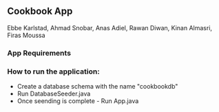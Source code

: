 ## Cookbook App 
Ebbe Karlstad, Ahmad Snobar, Anas Adiel, Rawan Diwan, Kinan Almasri, Firas Moussa

### App Requirements


### How to run the application:
- Create a database schema with the name "cookbookdb"
- Run DatabaseSeeder.java
- Once seending is complete - Run App.java